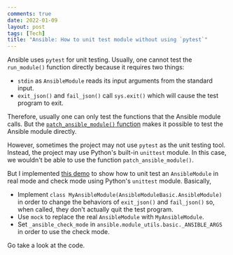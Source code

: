 ```yaml
---
comments: true
date: 2022-01-09
layout: post
tags: [Tech]
title: "Ansible: How to unit test module without using `pytest`"
---
```


Ansible uses `pytest` for unit testing. Usually, one cannot test the `run_module()` function directly because it requires two things:
- `stdin` as `AnsibleModule` reads its input arguments from the standard input.
- `exit_json()` and `fail_json()` call `sys.exit()` which will cause the test program to exit.

Therefore, usually one can only test the functions that the Ansible module calls. But the [`patch_ansible_module()` function](https://github.com/yaobinwen/ansible/blob/devel/test/units/modules/conftest.py#L16-L31) makes it possible to test the Ansible module directly.

However, sometimes the project may not use `pytest` as the unit testing tool. Instead, the project may use Python's built-in `unittest` module. In this case, we wouldn't be able to use the function `patch_ansible_module()`.

But I implemented [this demo](https://github.com/yaobinwen/ansible/blob/devel/demo/ansible/roles/unittest-module/library/test_my_test.py) to show how to unit test an `AnsibleModule` in real mode and check mode using Python's `unittest` module. Basically,

- Implement `class MyAnsibleModule(AnsibleModuleBasic.AnsibleModule)` in order to change the behaviors of `exit_json()` and `fail_json()` so, when called, they don't actually quit the test program.
- Use `mock` to replace the real `AnsibleModule` with `MyAnsibleModule`.
- Set `_ansible_check_mode` in `ansible.module_utils.basic._ANSIBLE_ARGS` in order to use the check mode.

Go take a look at the code.
